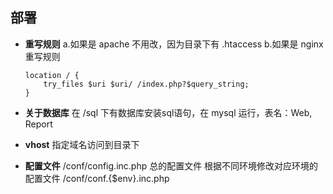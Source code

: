 ## 部署

- **重写规则**
	a.如果是 apache 不用改，因为目录下有 .htaccess
	b.如果是 nginx 重写规则
	```
	location / {
	    try_files $uri $uri/ /index.php?$query_string;
	}
	```

- **关于数据库**
	在 /sql 下有数据库安装sql语句，在 mysql 运行，表名：Web, Report

- **vhost**
	指定域名访问到目录下

- **配置文件**
	/conf/config.inc.php 总的配置文件
	根据不同环境修改对应环境的配置文件
	/conf/conf.{$env}.inc.php 